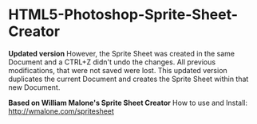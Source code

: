 HTML5-Photoshop-Sprite-Sheet-Creator
====================================


**Updated version**
However, the Sprite Sheet was created in the same Document and a CTRL+Z didn't undo the changes. All previous modifications, that were not saved were lost. This updated version duplicates the current Document and creates the Sprite Sheet within that new Document.

**Based on William Malone's Sprite Sheet Creator**
How to use and Install: http://wmalone.com/spritesheet


